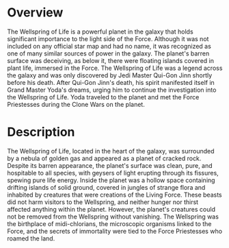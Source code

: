# Overview

The Wellspring of Life is a powerful planet in the galaxy that holds significant importance to the light side of the Force.
Although it was not included on any official star map and had no name, it was recognized as one of many similar sources of power in the galaxy.
The planet's barren surface was deceiving, as below it, there were floating islands covered in plant life, immersed in the Force.
The Wellspring of Life was a legend across the galaxy and was only discovered by Jedi Master Qui-Gon Jinn shortly before his death.
After Qui-Gon Jinn's death, his spirit manifested itself in Grand Master Yoda's dreams, urging him to continue the investigation into the Wellspring of Life.
Yoda traveled to the planet and met the Force Priestesses during the Clone Wars on the planet.

# Description

The Wellspring of Life, located in the heart of the galaxy, was surrounded by a nebula of golden gas and appeared as a planet of cracked rock.
Despite its barren appearance, the planet's surface was clean, pure, and hospitable to all species, with geysers of light erupting through its fissures, spewing pure life energy.
Inside the planet was a hollow space containing drifting islands of solid ground, covered in jungles of strange flora and inhabited by creatures that were creations of the Living Force.
These beasts did not harm visitors to the Wellspring, and neither hunger nor thirst affected anything within the planet.
However, the planet's creatures could not be removed from the Wellspring without vanishing.
The Wellspring was the birthplace of midi-chlorians, the microscopic organisms linked to the Force, and the secrets of immortality were tied to the Force Priestesses who roamed the land.
